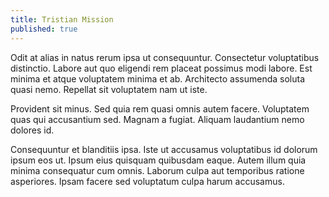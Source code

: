 ```yaml
---
title: Tristian Mission
published: true
---
```


Odit at alias in natus rerum ipsa ut consequuntur. Consectetur voluptatibus distinctio. Labore aut quo eligendi rem placeat possimus modi labore. Est minima et atque voluptatem minima et ab. Architecto assumenda soluta quasi nemo. Repellat sit voluptatem nam ut iste.

Provident sit minus. Sed quia rem quasi omnis autem facere. Voluptatem quas qui accusantium sed. Magnam a fugiat. Aliquam laudantium nemo dolores id.

Consequuntur et blanditiis ipsa. Iste ut accusamus voluptatibus id dolorum ipsum eos ut. Ipsum eius quisquam quibusdam eaque. Autem illum quia minima consequatur cum omnis. Laborum culpa aut temporibus ratione asperiores. Ipsam facere sed voluptatum culpa harum accusamus.